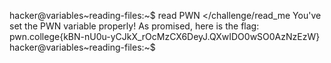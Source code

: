 hacker@variables~reading-files:~$ read PWN </challenge/read_me
You've set the PWN variable properly! As promised, here is the flag:
pwn.college{kBN-nU0u-yCJkX_rOcMzCX6DeyJ.QXwIDO0wSO0AzNzEzW}
hacker@variables~reading-files:~$ 

